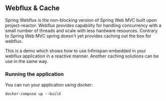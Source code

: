 ## Webflux & Cache

Spring Webflux is the non-blocking version of Spring Web MVC 
built upon project-reactor. Webflux provides capability 
for handling concurrency with a small number of 
threads and scale with less hardware resources. Contrary to Spring Web MVC
spring doesn't yet provides caching out the box for webflux.

This is a demo which shows how to use 
Infinispan embedded in your webflux application in a reactive manner. 
Another caching solutions can be use in the same way. 

### Running the application

You can run your application using docker:
```
docker-compose up --build
```